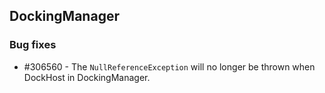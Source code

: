 ## DockingManager

### Bug fixes

* \#306560 - The `NullReferenceException` will no longer be thrown when DockHost in DockingManager.